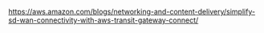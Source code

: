 
https://aws.amazon.com/blogs/networking-and-content-delivery/simplify-sd-wan-connectivity-with-aws-transit-gateway-connect/
